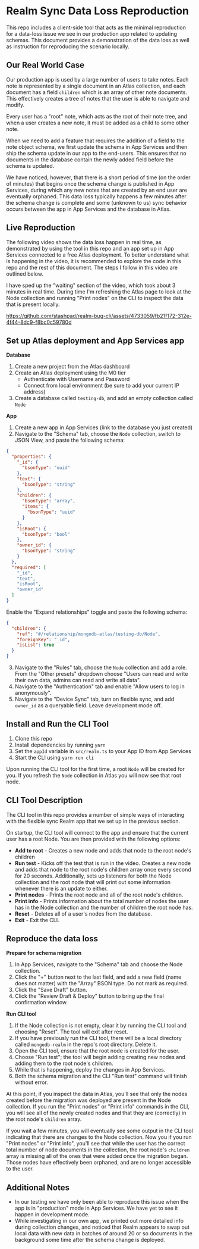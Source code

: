 # Realm Sync Data Loss Reproduction

This repo includes a client-side tool that acts as the minimal reproduction
for a data-loss issue we see in our production app related to updating
schemas. This document provides a demonstration of the data loss as well as
instruction for reproducing the scenario locally.

## Our Real World Case

Our production app is used by a large number of users to take notes. Each note
is represented by a single document in an Atlas collection, and each document
has a field `children` which is an array of other note documents. This effectively
creates a tree of notes that the user is able to navigate and modify.

Every user has a "root" note, which acts as the root of their note tree, and when 
a user creates a new note, it must be added as a child to some other note.

When we need to add a feature that requires the addition of a field to the note object
schema, we first update the schema in App Services and then ship the schema update in 
our app to the end-users. This ensures that no documents in the database contain the
newly added field before the schema is updated.

We have noticed, however, that there is a short period of time (on the order of
minutes) that begins once the schema change is published in App Services, during
which any new notes that are created by an end user are eventually orphaned. This
data loss typically happens a few minutes after the schema change is complete and
some (unknown to us) sync behavior occurs between the app in App Services and the
database in Atlas.

## Live Reproduction

The following video shows the data loss happen in real time, as demonstrated
by using the tool in this repo and an app set up in App Services connected to
a free Atlas deployment. To better understand what is happening in the video,
it is recommended to explore the code in this repo and the rest of this document. The
steps I follow in this video are outlined below.

I have sped up the "waiting" section of the video, which took about 3 minutes in real
time. During time I'm refreshing the Atlas page to look at the Node collection and 
running "Print nodes" on the CLI to inspect the data that is present locally.

https://github.com/stashpad/realm-bug-cli/assets/4733059/fb21f172-312e-4f44-8dc9-f8bc0c59780d


## Set up Atlas deployment and App Services app

**Database**
1. Create a new project from the Atlas dashboard
2. Create an Atlas deployment using the M0 tier
   * Authenticate with Username and Password
   * Connect from local environment (be sure to add your current IP address)
3. Create a database called `testing-db`, and add an empty collection called `Node`

**App**
1. Create a new app in App Services (link to the database you just created)
2. Navigate to the "Schema" tab, choose the `Node` collection, switch to JSON View,
   and paste the following schema:

```json
{
  "properties": {
    "_id": {
      "bsonType": "uuid"
    },
    "text": {
      "bsonType": "string"
    },
    "children": {
      "bsonType": "array",
      "items": {
        "bsonType": "uuid"
      }
    },
    "isRoot": {
      "bsonType": "bool"
    },
    "owner_id": {
      "bsonType": "string"
    }
  },
  "required": [
    "_id",
    "text",
    "isRoot",
    "owner_id"
  ]
}
```

  Enable the "Expand relationships" toggle and paste the following schema:

```json
{
  "children": {
    "ref": "#/relationship/mongodb-atlas/testing-db/Node",
    "foreignKey": "_id",
    "isList": true
  }
}
```

3. Navigate to the "Rules" tab, choose the `Node` collection and add a role. From
   the "Other presets" dropdown choose "Users can read and write their own data,
   admins can read and write all data".
4. Navigate to the "Authentication" tab and enable "Allow users to log in anonymously".
5. Navigate to the "Device Sync" tab, turn on flexible sync, and add `owner_id` as a 
   queryable field. Leave development mode off.

## Install and Run the CLI Tool

1. Clone this repo
2. Install dependencies by running `yarn`
3. Set the `appId` variable in `src/realm.ts` to your App ID from App Services
4. Start the CLI using `yarn run cli`

Upon running the CLI tool for the first time, a root `Node` will be created for you.
If you refresh the `Node` collection in Atlas you will now see that root node.

## CLI Tool Description

The CLI tool in this repo provides a number of simple ways of interacting
with the flexible sync Realm app that we set up in the previous section.

On startup, the CLI tool will connect to the app and ensure that the current
user has a root Node. You are then provided with the following options:

* **Add to root** - Creates a new node and adds that node to the root node's children
* **Run test** - Kicks off the test that is run in the video. Creates a new node and
  adds that node to the root node's children array once every second for 20 seconds.
  Additionally, sets up listeners for both the Node collection and the root node that
  will print out some information whenever there is an update to either.
* **Print nodes** - Prints the root node and all of the root node's children.
* **Print info** - Prints information about the total number of nodes the user has in
  the Node collection and the number of children the root node has.
* **Reset** - Deletes all of a user's nodes from the database.
* **Exit** - Exit the CLI.

## Reproduce the data loss

**Prepare for schema migration**

1. In App Services, navigate to the "Schema" tab and choose the Node collection.
2. Click the "+" button next to the last field, and add a new field (name does
   not matter) with the "Array<String>" BSON type. Do not mark as required.
3. Click the "Save Draft" button.
4. Click the "Review Draft & Deploy" button to bring up the final confirmation window.

**Run CLI tool**

1. If the Node collection is not empty, clear it by running the CLI tool and choosing
   "Reset". The tool will exit after reset.
2. If you have previously run the CLI tool, there will be a local directory called
   `mongodb-realm` in the repo's root directory. Delete it.
3. Open the CLI tool, ensure that the root node is created for the user.
4. Choose "Run test"; the tool will begin adding creating new nodes and adding them to
   the root node's children.
5. While that is happening, deploy the changes in App Services.
6. Both the schema migration and the CLI "Run test" command will finish without error.

At this point, if you inspect the data in Atlas, you'll see that only the nodes created
before the migration was deployed are present in the Node collection. If you run the
"Print nodes" or "Print info" commands in the CLI, you will see all of the newly created
nodes and that they are (correctly) in the root node's `children` array.

If you wait a few minutes, you will eventually see some output in the CLI tool indicating
that there are changes to the Node collection. Now you if you run "Print nodes" or "Print
info", you'll see that while the user has the correct total number of node documents in
the collection, the root node's `children` array is missing all of the ones that were
added once the migration began. Those nodes have effectively been orphaned, and are no
longer accessible to the user.

## Additional Notes

* In our testing we have only been able to reproduce this issue when the app is in
  "production" mode in App Services. We have yet to see it happen in development mode.
* While investigating in our own app, we printed out more detailed info during collection
  changes, and noticed that Realm appears to swap out local data with new data in
  batches of around 20 or so documents in the background some time after the schema
  change is deployed.
